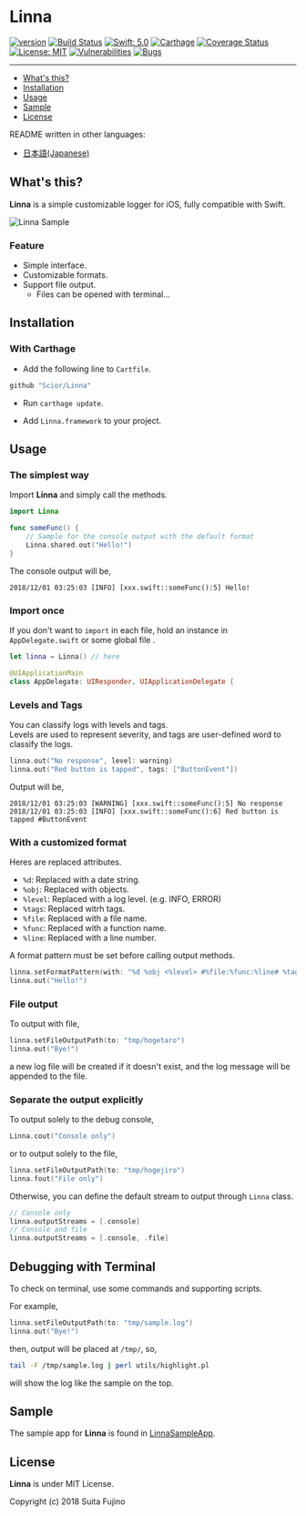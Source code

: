 # Linna

[![version](https://img.shields.io/badge/version-0.2.0-blue.svg)](https://github.com/Scior/Linna)
[![Build Status](https://travis-ci.org/Scior/Linna.svg?branch=master)](https://travis-ci.org/Scior/Linna)
[![Swift: 5.0](https://img.shields.io/badge/Swift-5.0-green.svg)](https://swift.org/)
[![Carthage](https://img.shields.io/badge/Carthage-compatible-green.svg)](https://github.com/Carthage/Carthage)
[![Coverage Status](https://coveralls.io/repos/github/Scior/Linna/badge.svg)](https://coveralls.io/github/Scior/Linna)
[![License: MIT](https://img.shields.io/badge/License-MIT-yellow.svg)](https://opensource.org/licenses/MIT)
[![Vulnerabilities](https://sonarcloud.io/api/project_badges/measure?project=Scior_Linna&metric=vulnerabilities)](https://sonarcloud.io/api/project_badges/measure?project=Scior_Linna&metric=vulnerabilities)
[![Bugs](https://sonarcloud.io/api/project_badges/measure?project=Scior_Linna&metric=bugs)](https://sonarcloud.io/api/project_badges/measure?project=Scior_Linna&metric=bugs)

----

- [What's this?](#whats-this)
- [Installation](#installation)
- [Usage](#usage)
- [Sample](#sample)
- [License](#license)

README written in other languages:

- [日本語(Japanese)](./README_ja.md)

## What's this?

**Linna** is a simple customizable logger for iOS, fully compatible with Swift.  

![Linna Sample](https://gist.githubusercontent.com/Scior/c601461a06a384e0f534b045d29b6272/raw/2b6c0ef488bf17fa38f9980ae2c77083ca795a6b/linnasample.gif)

### Feature

- Simple interface.
- Customizable formats.
- Support file output.
  - Files can be opened with terminal...

## Installation

### With Carthage

- Add the following line to `Cartfile`.

```ruby
github "Scior/Linna"
```

- Run `carthage update`.

- Add `Linna.framework` to your project.

## Usage

### The simplest way

Import **Linna** and simply call the methods.

```swift
import Linna

func someFunc() {
    // Sample for the console output with the default format
    Linna.shared.out("Hello!")
}
```

The console output will be,

```text
2018/12/01 03:25:03 [INFO] [xxx.swift::someFunc():5] Hello!
```

### Import once

If you don't want to `import` in each file, hold an instance in `AppDelegate.swift` or some global file .

```swift
let linna = Linna() // here

@UIApplicationMain
class AppDelegate: UIResponder, UIApplicationDelegate {
```

### Levels and Tags

You can classify logs with levels and tags.  
Levels are used to represent severity, and tags are user-defined word to classify the logs.

```swift
linna.out("No response", level: warning)
linna.out("Red button is tapped", tags: ["ButtonEvent"])
```

Output will be,

```text
2018/12/01 03:25:03 [WARNING] [xxx.swift::someFunc():5] No response
2018/12/01 03:25:03 [INFO] [xxx.swift::someFunc():6] Red button is tapped #ButtonEvent
```

### With a customized format

Heres are replaced attributes.

- `%d`: Replaced with a date string.
- `%obj`: Replaced with objects.
- `%level`: Replaced with a log level. (e.g. INFO, ERROR)
- `%tags`: Replaced witrh tags.
- `%file`: Replaced with a file name.
- `%func`: Replaced with a function name.
- `%line`: Replaced with a line number.

A format pattern must be set before calling output methods.

```swift
linna.setFormatPattern(with: "%d %obj <%level> #%file:%func:%line# %tags")
linna.out("Hello!")
```

### File output

To output with file,

```swift
linna.setFileOutputPath(to: "tmp/hogetaro")
linna.out("Bye!")
```

a new log file will be created if it doesn't exist, and the log message will be appended to the file.

### Separate the output explicitly

To output solely to the debug console,

```swift
Linna.cout("Console only")
```

or to output solely to the file,

```swift
linna.setFileOutputPath(to: "tmp/hogejiro")
linna.fout("File only")
```

Otherwise, you can define the default stream to output through `Linna` class.

```swift
// Console only
linna.outputStreams = [.console]
// Console and file
linna.outputStreams = [.console, .file]
```

## Debugging with Terminal

To check on terminal, use some commands and supporting scripts.

For example,

```swift
linna.setFileOutputPath(to: "tmp/sample.log")
linna.out("Bye!")
```

then, output will be placed at `/tmp/`, so,

```sh
tail -F /tmp/sample.log | perl utils/highlight.pl
```

will show the log like the sample on the top.

## Sample

The sample app for **Linna** is found in [LinnaSampleApp](https://github.com/Scior/Linna/tree/master/LinnaSampleApp).

## License

**Linna** is under MIT License.

Copyright (c) 2018 Suita Fujino  
